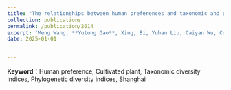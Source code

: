 ```yaml
---
title: "The relationships between human preferences and taxonomic and phylogenetic diversity of urban plant (Urban Forestry & Urban Greening, under review)"
collection: publications
permalink: /publication/2014
excerpt: 'Meng Wang, **Yutong Gao**, Xing, Bi, Yuhan Liu, Caiyan Wu, Conghe Song, Junxiang Li'
date: 2025-01-01


---
```




**Keyword**：Human preference, Cultivated plant, Taxonomic diversity indices, Phylogenetic diversity indices, Shanghai
